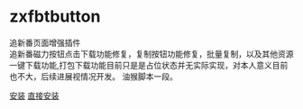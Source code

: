 # zxfbtbutton
追新番页面增强插件  
追新番磁力按钮点击下载功能修复，复制按钮功能修复，批量复制，以及其他资源一键下载功能,打包下载功能目前只是是占位状态并无实际实现，对本人意义目前也不大，后续进展视情况开发。
油猴脚本一段。

[安装](https://greasyfork.org/zh-CN/scripts/392739-%E8%BF%BD%E6%96%B0%E7%95%AA%E7%A3%81%E5%8A%9B%E4%B8%8B%E8%BD%BD%E6%8C%89%E9%92%AE) [直接安装](https://raw.githubusercontent.com/miozx/zxfbtbutton/patch-1/user.js)

